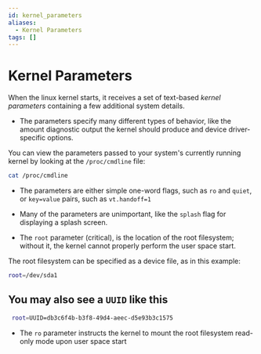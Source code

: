 ```yaml
---
id: kernel_parameters
aliases:
  - Kernel Parameters
tags: []
---
```


# Kernel Parameters

When the linux kernel starts, it receives a set of text-based *kernel parameters*
containing a few additional system details.

   - The parameters specify many different types of behavior, like the amount
   diagnostic output the kernel should produce and device driver-specific options.

You can view the parameters passed to your system's currently running kernel by
looking at the `/proc/cmdline` file:

```bash
cat /proc/cmdline
```

- The parameters are either simple one-word flags, such as `ro` and `quiet`,
  or `key=value` pairs, such as `vt.handoff=1`

- Many of the parameters are unimportant, like the `splash` flag for
displaying a splash screen.

- The `root` parameter (critical), is the location of the root filesystem;
without it, the kernel cannot properly perform the user space start.

The root filesystem can be specified as a device file, as in this example:

```bash
root=/dev/sda1
```

You may also see a `UUID` like this
-------------------------------------------------------------------------------

```bash
 root=UUID=db3c6f4b-b3f8-49d4-aeec-d5e93b3c1575
```

  - The `ro` parameter instructs the kernel to mount the root filesystem
  read-only mode upon user space start

